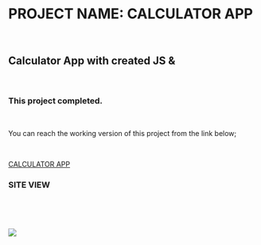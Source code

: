 <h1> PROJECT NAME: CALCULATOR APP </h1>  </br>

<h2> Calculator App with created JS & </h2>  </br>

<h3> This project completed. </h3>  </br>

<p> You can reach the working version of this project from the link below; </p>  </br>

<a href='https://cosmic-transformer-hb140922.netlify.app/'  > CALCULATOR APP </a> </br>

<h3> SITE VIEW </h3> </br>

[](./src/CalculatorApp-screen.png) </br>

![](./src/calculator-app-screen.gif) </br>
